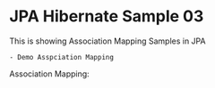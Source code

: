 # JPA Hibernate Sample 03

This is showing Association Mapping Samples in JPA

    - Demo Asspciation Mapping

Association Mapping:
